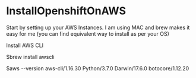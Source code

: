 # InstallOpenshiftOnAWS
Start by setting up your AWS Instances. I am using MAC and brew makes it easy for me (you can find equivalent way to install as per your OS)

Install AWS CLI

$brew install awscli

$aws --version
aws-cli/1.16.30 Python/3.7.0 Darwin/17.6.0 botocore/1.12.20
